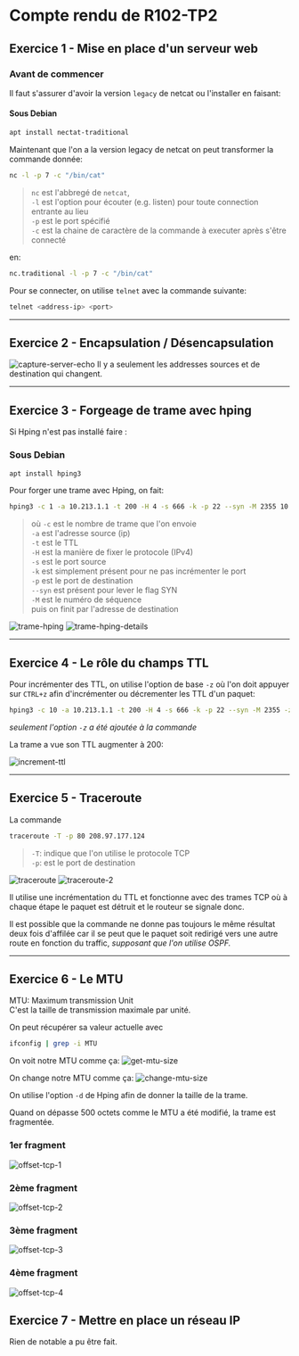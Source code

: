 # Compte rendu de R102-TP2

## Exercice 1 - Mise en place d'un serveur web

### Avant de commencer

Il faut s'assurer d'avoir la version `legacy` de netcat ou l'installer en faisant:

#### Sous Debian

```sh
apt install nectat-traditional
```

Maintenant que l'on a la version legacy de netcat on peut transformer la commande donnée:

```sh
nc -l -p 7 -c "/bin/cat"
```

> `nc` est l'abbregé de `netcat`,  
  `-l` est l'option pour écouter (e.g. listen) pour toute connection entrante au lieu  
  `-p` est le port spécifié  
  `-c` est la chaine de caractère de la commande à executer après s'être connecté

en:

```sh
nc.traditional -l -p 7 -c "/bin/cat"
```

Pour se connecter, on utilise `telnet` avec la commande suivante:

```sh
telnet <address-ip> <port>
```

<hr>

## Exercice 2 - Encapsulation / Désencapsulation

![capture-server-echo](./src/capture-server-echo.png)
Il y a seulement les addresses sources et de destination qui changent.

<hr>

## Exercice 3 - Forgeage de trame avec hping

Si Hping n'est pas installé faire :

### Sous Debian

```sh
apt install hping3
```

Pour forger une trame avec Hping, on fait:

```sh
hping3 -c 1 -a 10.213.1.1 -t 200 -H 4 -s 666 -k -p 22 --syn -M 2355 10.213.2.1
```

> où `-c` est le nombre de trame que l'on envoie  
  `-a` est l'adresse source (ip)  
  `-t` est le TTL  
  `-H` est la manière de fixer le protocole (IPv4)  
  `-s` est le port source  
  `-k` est simplement présent pour ne pas incrémenter le port  
  `-p` est le port de destination  
  `--syn` est présent pour lever le flag SYN  
  `-M` est le numéro de séquence  
  puis on finit par l'adresse de destination

![trame-hping](./src/capture-trame-hping.png)
![trame-hping-details](./src/capture-details-trame-hping.png)

<hr>

## Exercice 4 - Le rôle du champs TTL

Pour incrémenter des TTL, on utilise l'option de base `-z` où l'on doit appuyer sur `CTRL+z` afin d'incrémenter ou décrementer les TTL d'un paquet:

```sh
hping3 -c 10 -a 10.213.1.1 -t 200 -H 4 -s 666 -k -p 22 --syn -M 2355 -z 10.213.2.1
```

*seulement l'option `-z` a été ajoutée à la commande*

La trame a vue son TTL augmenter à 200:

![increment-ttl](./src/capture-trame-increment-ttl.png)

<hr>

## Exercice 5 - Traceroute

La commande

```sh
traceroute -T -p 80 208.97.177.124
```

> `-T`: indique que l'on utilise le protocole TCP  
  `-p`: est le port de destination

![traceroute](./src/traceroute.png)
![traceroute-2](./src/capture-chemin.png)

Il utilise une incrémentation du TTL et fonctionne avec des trames TCP où à chaque étape le paquet est détruit et le routeur se signale donc.

Il est possible que la commande ne donne pas toujours le même résultat deux fois d'affilée car il se peut que le paquet soit redirigé vers une autre route en fonction du traffic, *supposant que l'on utilise OSPF.*

<hr>

## Exercice 6 - Le MTU

MTU: Maximum transmission Unit  
C'est la taille de transmission maximale par unité.

On peut récupérer sa valeur actuelle avec

```sh
ifconfig | grep -i MTU
```

On voit notre MTU comme ça:
![get-mtu-size](./src/get-mtu-size.png)

On change notre MTU comme ça:
![change-mtu-size](./src/change-see-mtu.png)

On utilise l'option `-d` de Hping afin de donner la taille de la trame.

Quand on dépasse 500 octets comme le MTU a été modifié, la trame est fragmentée.

### 1er fragment

![offset-tcp-1](./src/capture-offset-0.png "1er fragment offset")

### 2ème fragment

![offset-tcp-2](./src/capture-offset-480.png "2ème fragment offset")

### 3ème fragment

![offset-tcp-3](./src/capture-offset-960.png "3ème fragment offset")

### 4ème fragment

![offset-tcp-4](./src/capture-offset-1440.png "4ème fragment offset")

## Exercice 7 - Mettre en place un réseau IP

Rien de notable a pu être fait.
